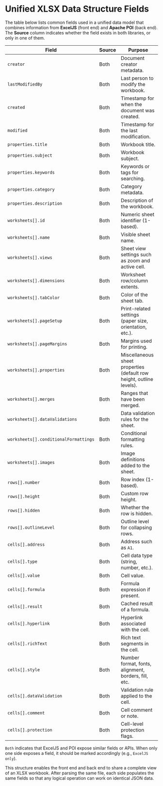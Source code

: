 # Unified XLSX Data Structure Fields

The table below lists common fields used in a unified data model that combines information from **ExcelJS** (front end) and **Apache POI** (back end). The **Source** column indicates whether the field exists in both libraries, or only in one of them.

| Field | Source | Purpose |
|------|------|---------|
| `creator` | Both | Document creator metadata. |
| `lastModifiedBy` | Both | Last person to modify the workbook. |
| `created` | Both | Timestamp for when the document was created. |
| `modified` | Both | Timestamp for the last modification. |
| `properties.title` | Both | Workbook title. |
| `properties.subject` | Both | Workbook subject. |
| `properties.keywords` | Both | Keywords or tags for searching. |
| `properties.category` | Both | Category metadata. |
| `properties.description` | Both | Description of the workbook. |
| `worksheets[].id` | Both | Numeric sheet identifier (1-based). |
| `worksheets[].name` | Both | Visible sheet name. |
| `worksheets[].views` | Both | Sheet view settings such as zoom and active cell. |
| `worksheets[].dimensions` | Both | Worksheet row/column extents. |
| `worksheets[].tabColor` | Both | Color of the sheet tab. |
| `worksheets[].pageSetup` | Both | Print-related settings (paper size, orientation, etc.). |
| `worksheets[].pageMargins` | Both | Margins used for printing. |
| `worksheets[].properties` | Both | Miscellaneous sheet properties (default row height, outline levels). |
| `worksheets[].merges` | Both | Ranges that have been merged. |
| `worksheets[].dataValidations` | Both | Data validation rules for the sheet. |
| `worksheets[].conditionalFormattings` | Both | Conditional formatting rules. |
| `worksheets[].images` | Both | Image definitions added to the sheet. |
| `rows[].number` | Both | Row index (1-based). |
| `rows[].height` | Both | Custom row height. |
| `rows[].hidden` | Both | Whether the row is hidden. |
| `rows[].outlineLevel` | Both | Outline level for collapsing rows. |
| `cells[].address` | Both | Address such as `A1`. |
| `cells[].type` | Both | Cell data type (string, number, etc.). |
| `cells[].value` | Both | Cell value. |
| `cells[].formula` | Both | Formula expression if present. |
| `cells[].result` | Both | Cached result of a formula. |
| `cells[].hyperlink` | Both | Hyperlink associated with the cell. |
| `cells[].richText` | Both | Rich text segments in the cell. |
| `cells[].style` | Both | Number format, fonts, alignment, borders, fill, etc. |
| `cells[].dataValidation` | Both | Validation rule applied to the cell. |
| `cells[].comment` | Both | Cell comment or note. |
| `cells[].protection` | Both | Cell-level protection flags. |

`Both` indicates that ExcelJS and POI expose similar fields or APIs. When only one side exposes a field, it should be marked accordingly (e.g., `ExcelJS only`).

This structure enables the front end and back end to share a complete view of an XLSX workbook. After parsing the same file, each side populates the same fields so that any logical operation can work on identical JSON data.

